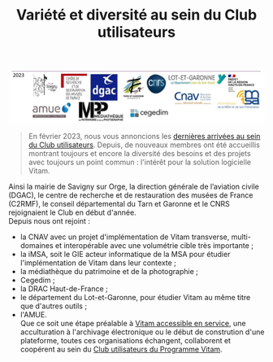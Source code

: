 ﻿---
layout: post
title: Variété et diversité au sein du Club utilisateurs
---

![Logos](/public/images/202305_utilisateurs_par_annee_focus2023.jpg)
> En février 2023, nous vous annoncions les [dernières arrivées au sein du Club utilisateurs](_posts\2023-02-13-Evolution-club-utilisateurs.md). Depuis, de nouveaux membres ont été accueillis montrant toujours et encore la diversité des besoins et des projets avec toujours un point commun : l'intérêt pour la solution logicielle Vitam.

Ainsi la mairie de Savigny sur Orge, la direction générale de l’aviation civile (DGAC), le centre de recherche et de restauration des musées de France (C2RMF), le conseil départemental du Tarn et Garonne et le CNRS rejoignaient le Club en début d'année.  
Depuis nous ont rejoint : 
- la CNAV avec un projet d'implémentation de Vitam transverse, multi-domaines et interopérable avec une volumétrie cible très importante ;
- la iMSA, soit le GIE acteur informatique de la MSA pour étudier l'implémentation de Vitam dans leur contexte ;
- la médiathèque du patrimoine et de la photographie ;
- Cegedim ;
- la DRAC Haut-de-France ;
- le département du Lot-et-Garonne, pour étudier Vitam au même titre que d'autres outils ; 
- l'AMUE.  
Que ce soit une étape préalable à [Vitam accessible en service](pages\VaS), une acculturation à l'archivage électronique ou le début de constrution d'une plateforme, toutes ces organisations échangent, collaborent et coopérent au sein du [Club utilisateurs du Programme Vitam](pages\presentation\pres_acteurs_club.md).